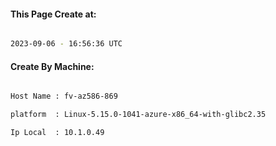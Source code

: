 
   
#### This Page Create at:

```bash

2023-09-06 - 16:56:36 UTC

```

#### Create By Machine:

```bash

Host Name : fv-az586-869

platform  : Linux-5.15.0-1041-azure-x86_64-with-glibc2.35

Ip Local  : 10.1.0.49

```


